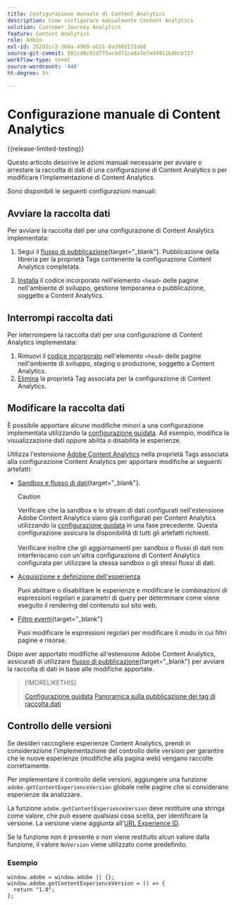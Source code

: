 ```yaml
---
title: Configurazione manuale di Content Analytics
description: Come configurare manualmente Content Analytics
solution: Customer Journey Analytics
feature: Content Analytics
role: Admin
exl-id: 2b2d1cc2-36da-4960-ab31-0a398d131ab8
source-git-commit: 981cd0c01d775acbd71cada7efed4911b4bcb157
workflow-type: tm+mt
source-wordcount: '448'
ht-degree: 5%

---
```


# Configurazione manuale di Content Analytics

{{release-limited-testing}}


Questo articolo descrive le azioni manuali necessarie per avviare o arrestare la raccolta di dati di una configurazione di Content Analytics o per modificare l’implementazione di Content Analytics.

Sono disponibili le seguenti configurazioni manuali:

## Avviare la raccolta dati

Per avviare la raccolta dati per una configurazione di Content Analytics implementata:

1. Segui il [flusso di pubblicazione](https://experienceleague.adobe.com/en/docs/experience-platform/tags/publish/overview){target="_blank"}. Pubblicazione della libreria per la proprietà Tags contenente la configurazione Content Analytics completata.

1. [Installa](https://experienceleague.adobe.com/en/docs/experience-platform/tags/publish/environments/environments#installation) il codice incorporato nell&#39;elemento `<head>` delle pagine nell&#39;ambiente di sviluppo, gestione temporanea o pubblicazione, soggetto a Content Analytics.


## Interrompi raccolta dati

Per interrompere la raccolta dati per una configurazione di Content Analytics implementata:

1. Rimuovi il [codice incorporato](https://experienceleague.adobe.com/en/docs/experience-platform/tags/publish/environments/environments) nell&#39;elemento `<head>` delle pagine nell&#39;ambiente di sviluppo, staging o produzione, soggetto a Content Analytics.
1. [Elimina](https://experienceleague.adobe.com/en/docs/experience-platform/tags/publish/overview) la proprietà Tag associata per la configurazione di Content Analytics.



## Modificare la raccolta dati

È possibile apportare alcune modifiche minori a una configurazione implementata utilizzando la [configurazione guidata](guided.md). Ad esempio, modifica la visualizzazione dati oppure abilita o disabilita le esperienze.

Utilizza l&#39;estensione [Adobe Content Analytics](https://experienceleague.adobe.com/en/docs/experience-platform/tags/extensions/client/content-analytics/overview) nella proprietà Tags associata alla configurazione Content Analytics per apportare modifiche ai seguenti artefatti:

* [Sandbox e flusso di dati](https://experienceleague.adobe.com/en/docs/experience-platform/tags/extensions/client/content-analytics/overview#configure-datastreams){target="_blank"}.

  >[!CAUTION]
  >
  >Verificare che la sandbox e lo stream di dati configurati nell&#39;estensione Adobe Content Analytics siano già configurati per Content Analytics utilizzando la [configurazione guidata](guided.md) in una fase precedente. Questa configurazione assicura la disponibilità di tutti gli artefatti richiesti.<br/><br/>Verificare inoltre che gli aggiornamenti per sandbox o flussi di dati non interferiscano con un&#39;altra configurazione di Content Analytics configurata per utilizzare la stessa sandbox o gli stessi flussi di dati.
  >

* [Acquisizione e definizione dell&#39;esperienza](https://experienceleague.adobe.com/en/docs/experience-platform/tags/extensions/client/content-analytics/overview?lang=en#configure-experience-capture-and-definition)

  Puoi abilitare o disabilitare le esperienze e modificare le combinazioni di espressioni regolari e parametri di query per determinare come viene eseguito il rendering del contenuto sul sito web.

* [Filtro eventi](https://experienceleague.adobe.com/en/docs/experience-platform/tags/extensions/client/content-analytics/overview#configure-event-filtering){target="_blank"}

  Puoi modificare le espressioni regolari per modificare il modo in cui filtri pagine e risorse.


Dopo aver apportato modifiche all&#39;estensione Adobe Content Analytics, assicurati di utilizzare [flusso di pubblicazione](https://experienceleague.adobe.com/en/docs/experience-platform/tags/publish/overview){target="_blank"} per avviare la raccolta di dati in base alle modifiche apportate.



>[!MORELIKETHIS]
>
>[Configurazione guidata](guided.md)
>[Panoramica sulla pubblicazione dei tag di raccolta dati](https://experienceleague.adobe.com/en/docs/experience-platform/tags/publish/overview)
>


## Controllo delle versioni

Se desideri raccogliere esperienze Content Analytics, prendi in considerazione l’implementazione del controllo delle versioni per garantire che le nuove esperienze (modifiche alla pagina web) vengano raccolte correttamente.

Per implementare il controllo delle versioni, aggiungere una funzione `adobe.getContentExperienceVersion` globale nelle pagine che si considerano esperienze da analizzare.

La funzione `adobe.getContentExperienceVersion` deve restituire una stringa come valore, che può essere qualsiasi cosa scelta, per identificare la versione. La versione viene aggiunta all&#39;[URL Experience ID](/help/content-analytics/report/components.md#experience-metadata).

Se la funzione non è presente o non viene restituito alcun valore dalla funzione, il valore `NoVersion` viene utilizzato come predefinito.

### Esempio

```
window.adobe = window.adobe || {};
window.adobe.getContentExperienceVersion = () => {
  return "1.0";
};
```
